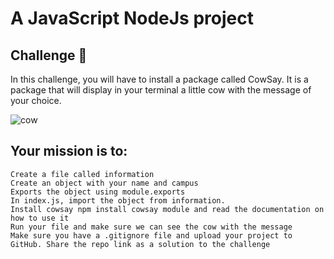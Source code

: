 # A JavaScript NodeJs project
## Challenge 💪
In this challenge, you will have to install a package called CowSay.
It is a package that will display in your terminal a little cow with the message of your choice.

![cow](https://user-images.githubusercontent.com/55487019/120683427-e53fb800-c49d-11eb-9bd6-c927a3ff996d.PNG)

 ## Your mission is to:

    Create a file called information
    Create an object with your name and campus
    Exports the object using module.exports
    In index.js, import the object from information.
    Install cowsay npm install cowsay module and read the documentation on how to use it
    Run your file and make sure we can see the cow with the message
    Make sure you have a .gitignore file and upload your project to GitHub. Share the repo link as a solution to the challenge

